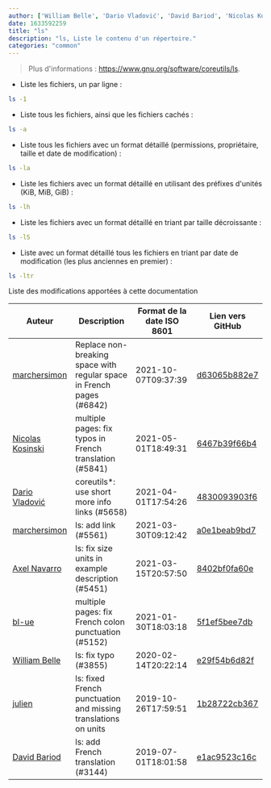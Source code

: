 ```yaml
---
author: ['William Belle', 'Dario Vladović', 'David Bariod', 'Nicolas Kosinski', 'Axel Navarro', 'julien', 'bl-ue', 'marchersimon']
date: 1633592259
title: "ls"
description: "ls, Liste le contenu d'un répertoire."
categories: "common"
---
```

> Plus d'informations : <https://www.gnu.org/software/coreutils/ls>.

- Liste les fichiers, un par ligne :

```bash
ls -1
```

- Liste tous les fichiers, ainsi que les fichiers cachés :

```bash
ls -a
```

- Liste tous les fichiers avec un format détaillé (permissions, propriétaire, taille et date de modification) :

```bash
ls -la
```

- Liste les fichiers avec un format détaillé en utilisant des préfixes d'unités (KiB, MiB, GiB) :

```bash
ls -lh
```

- Liste les fichiers avec un format détaillé en triant par taille décroissante :

```bash
ls -lS
```

- Liste avec un format détaillé tous les fichiers en triant par date de modification (les plus anciennes en premier) :

```bash
ls -ltr
```
Liste des modifications apportées à cette documentation


Auteur | Description | Format de la date ISO 8601 | Lien vers GitHub
------|-----|-----|-----
[marchersimon](mailto:50295997+marchersimon@users.noreply.github.com) | Replace non-breaking space with regular space in French pages (#6842) | 2021-10-07T09:37:39 | [d63065b882e7](https://github.com/tldr-pages/tldr/commit/d63065b882e77c3d3361e76cfa7f28bf5415832e)
[Nicolas Kosinski](mailto:nicokosi@yahoo.com) | multiple pages: fix typos in French translation (#5841) | 2021-05-01T18:49:31 | [6467b39f66b4](https://github.com/tldr-pages/tldr/commit/6467b39f66b40110a64d13af20f1a7ab27380fa9)
[Dario Vladović](mailto:d.vladimyr@gmail.com) | coreutils*: use short more info links (#5658) | 2021-04-01T17:54:26 | [4830093903f6](https://github.com/tldr-pages/tldr/commit/4830093903f66ccf3ebbc2ecf477286e45edac59)
[marchersimon](mailto:50295997+marchersimon@users.noreply.github.com) | ls: add link (#5561) | 2021-03-30T09:12:42 | [a0e1beab9bd7](https://github.com/tldr-pages/tldr/commit/a0e1beab9bd704de488fefaca86d0c5e20a7a03b)
[Axel Navarro](mailto:navarroaxel@gmail.com) | ls: fix size units in example description (#5451) | 2021-03-15T20:57:50 | [8402bf0fa60e](https://github.com/tldr-pages/tldr/commit/8402bf0fa60e2e1d94b94c75aeceba8ed40fc409)
[bl-ue](mailto:54780737+bl-ue@users.noreply.github.com) | multiple pages: fix French colon punctuation (#5152) | 2021-01-30T18:03:18 | [5f1ef5bee7db](https://github.com/tldr-pages/tldr/commit/5f1ef5bee7dba1b2749d25e4d0a7be22c89cf8b4)
[William Belle](mailto:william.belle@gmail.com) | ls: fix typo (#3855) | 2020-02-14T20:22:14 | [e29f54b6d82f](https://github.com/tldr-pages/tldr/commit/e29f54b6d82ff01904248f42e5a8f1e89fa95f0b)
[julien](mailto:git@julienc.io) | ls: fixed French punctuation and missing translations on units | 2019-10-26T17:59:51 | [1b28722cb367](https://github.com/tldr-pages/tldr/commit/1b28722cb367212421617d07340b003684243d3d)
[David Bariod](mailto:davidriod@googlemail.com) | ls: add French translation (#3144) | 2019-07-01T18:01:58 | [e1ac9523c16c](https://github.com/tldr-pages/tldr/commit/e1ac9523c16c44fbfc46f16d7daa8e100f09b63f)

